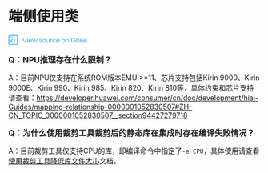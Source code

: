 # 端侧使用类

<a href="https://gitee.com/mindspore/docs/blob/master/docs/faq/source_zh_cn/mindspore_lite.md" target="_blank"><img src="./_static/logo_source.png"></a>

<font size=3>**Q：NPU推理存在什么限制？**</font>

A：目前NPU仅支持在系统ROM版本EMUI>=11、芯片支持包括Kirin 9000、Kirin 9000E、Kirin 990、Kirin 985、Kirin 820、Kirin 810等，具体约束和芯片支持请查看：<https://developer.huawei.com/consumer/cn/doc/development/hiai-Guides/mapping-relationship-0000001052830507#ZH-CN_TOPIC_0000001052830507__section94427279718>

<font size=3>**Q：为什么使用裁剪工具裁剪后的静态库在集成时存在编译失败情况？**</font>

A：目前裁剪工具仅支持CPU的库，即编译命令中指定了`-e CPU`，具体使用请查看[使用裁剪工具降低库文件大小](https://www.mindspore.cn/tutorial/lite/zh-CN/master/use/cropper_tool.html)文档。

